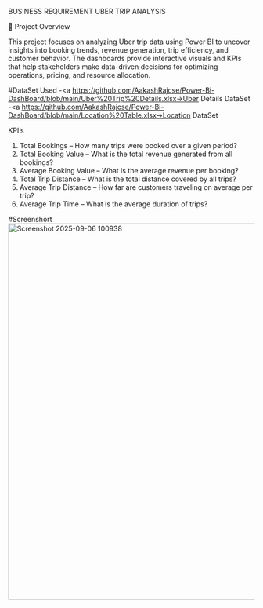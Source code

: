BUSINESS REQUIREMENT
UBER TRIP ANALYSIS


📌 Project Overview

This project focuses on analyzing Uber trip data using Power BI to uncover insights into booking trends, revenue generation, trip efficiency, and customer behavior. The dashboards provide interactive visuals and KPIs that help stakeholders make data-driven decisions for optimizing operations, pricing, and resource allocation.

#DataSet Used
-<a https://github.com/AakashRajcse/Power-Bi-DashBoard/blob/main/Uber%20Trip%20Details.xlsx->Uber Details DataSet</a>
-<a https://github.com/AakashRajcse/Power-Bi-DashBoard/blob/main/Location%20Table.xlsx->Location DataSet</a>

KPI’s
1.	Total Bookings – How many trips were booked over a given period?
2.	Total Booking Value – What is the total revenue generated from all bookings?
3.	Average Booking Value – What is the average revenue per booking?
4.	Total Trip Distance – What is the total distance covered by all trips?
5.	Average Trip Distance – How far are customers traveling on average per trip?
6.	Average Trip Time – What is the average duration of trips?

#Screenshort
<img width="1366" height="768" alt="Screenshot 2025-09-06 100938" src="https://github.com/user-attachments/assets/8ca51442-125d-4956-94f9-b26459b43174" />
